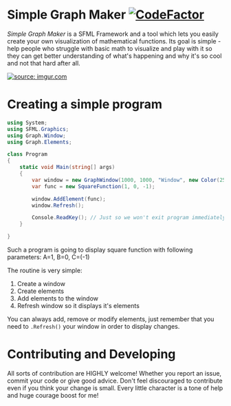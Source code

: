 # Simple Graph Maker [![CodeFactor](https://www.codefactor.io/repository/github/desconocidosmh/simple-graph-maker/badge)](https://www.codefactor.io/repository/github/desconocidosmh/simple-graph-maker)

*Simple Graph Maker* is a SFML Framework and a tool which lets you easily create your own visualization of mathematical functions. Its goal is
simple - help people who struggle with basic math to visualize and play with it so they can get better understanding of what's 
happening and why it's so cool and not that hard after all.

<a href="https://imgur.com/PDSch0q"><img src="https://i.imgur.com/PDSch0q.gif" title="source: imgur.com" /></a>

# Creating a simple program

```csharp
using System;
using SFML.Graphics;
using Graph.Window;
using Graph.Elements;

class Program
{
    static void Main(string[] args)
    {
        var window = new GraphWindow(1000, 1000, "Window", new Color(252, 251, 237), Color.Black, 10);
        var func = new SquareFunction(1, 0, -1);

        window.AddElement(func);
        window.Refresh();

        Console.ReadKey(); // Just so we won't exit program immediately
    }

}
```

Such a program is going to display square function with following parameters: A=1, B=0, C=(-1)

The routine is very simple:
1. Create a window
2. Create elements
3. Add elements to the window
4. Refresh window so it displays it's elements

You can always add, remove or modify elements, just remember that you need to ```.Refresh()``` your window in order to display changes.

# Contributing and Developing

All sorts of contribution are HIGHLY welcome! Whether you report an issue, commit your code or give good advice. Don't feel discouraged
to contribute even if you think your change is small. Every little character is a tone of help and huge courage boost for me!
